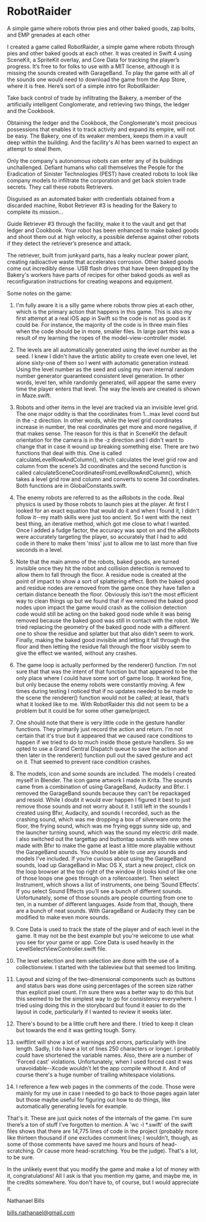 # RobotRaider
A simple game where robots throw pies and other baked goods, zap bolts, and EMP grenades at each other

I created a game called RobotRaider, a simple game where robots through pies and other baked goods at each other.  It was created in Swift 4 using SceneKit, a SpriteKit overlay, and Core Data for tracking the player’s progress.  It’s free to for folks to use with a MIT license, although it is missing the sounds created with GarageBand.  To play the game with all of the sounds one would need to download the game from the App Store, where it is free.  Here’s sort of a simple intro for RobotRaider:

Take back control of trade by infiltrating the Bakery, a member of the artificially intelligent Conglomerate, and retrieving two things, the ledger and the Cookbook.

Obtaining the ledger and the Cookbook, the Conglomerate's most precious possessions that enables it to track activity and expand its empire, will not be easy.  The Bakery, one of its weaker members, keeps them in a vault deep within the building.  And the facility's AI has been warned to expect an attempt to steal them.

Only the company's autonomous robots can enter any of its buildings unchallenged.  Defiant humans who call themselves the People for the Eradication of Sinister Technologies (PEST) have created robots to look like company models to infiltrate the corporation and get back stolen trade secrets.  They call these robots Retrievers.

Disguised as an automated baker with credentials obtained from a discarded machine, Robot Retriever #3 is heading for the Bakery to complete its mission...

Guide Retriever #3 through the facility, make it to the vault and get that ledger and Cookbook.  Your robot has been enhanced to make baked goods and shoot them out at high velocity,  a possible defense against other robots if they detect the retriever’s presence and attack.

The retriever, built from junkyard parts, has a leaky nuclear power plant, creating radioactive waste that accelerates corrosion.  Other baked goods come out incredibly dense.  USB flash drives that have been dropped by the Bakery's workers have parts of recipes for other baked goods as well as reconfiguration instructions for creating weapons and equipment.

Some notes on the game:

1) I'm fully aware it is a silly game where robots throw pies at each other, which is the primary action that happens in this game.  This is also my first attempt at a real iOS app in Swift so the code is not as good as it could be.  For instance, the majority of the code is in three main files when the code should be in more, smaller files.  In large part this was a result of my learning the ropes of the model-view-controller model.

2) The levels are all automatically generated using the level number as the seed.  I knew I didn't have the artistic ability to create even one level, let alone sixty-one of them so I went with automatic generation instead.  Using the level number as the seed and using my own internal random number generator guaranteed consistent level generation.  In other words, level ten, while randomly generated, will appear the same every time the player enters that level.  The way the levels are created is shown in Maze.swift.

3) Robots and other items in the level are tracked via an invisible level grid.  The one major oddity is that the coordinates from 1...max level coord but in the -z direction.  In other words, while the level grid coordinates increase in number, the real coordinates get more and more negative, if that makes sense.  The reason for this is that in SceneKit the default orientation for the camera is in the -z direction and I didn't want to change that in case it wound up breaking something else.  There are two functions that deal with this.  One is called calculateLevelRowAndColumn(), which calculates the level grid row and column from the scene’s 3d coordinates and the second function is called calculateSceneCoordinatesFromLevelRowAndColumn(), which takes a level grid row and column and converts to scene 3d coordinates.  Both functions are in GlobalConstants.swift.

4) The enemy robots are referred to as the aiRobots in the code.  Real physics is used by those robots to launch pies at the player.  At first I looked for an exact equation that would do it and when I found it, I didn't follow it--my math skills were just too ancient.  So I went with the next best thing, an iterative method, which got me close to what I wanted.  Once I added a fudge factor, the accuracy was spot on and the aiRobots were accurately targeting the player, so accurately that I had to add code in there to make them 'miss' just to allow me to last more than five seconds in a level.

5) Note that the main ammo of the robots, baked goods, are turned invisible once they hit the robot and collision detection is removed to allow them to fall through the floor.  A residue node is created at the point of impact to show a sort of splattering effect.  Both the baked good and residue nodes are removed from the game once they have fallen a certain distance beneath the floor.  Obviously this isn’t the most efficient way to clean things up but we found that if we removed the baked good nodes upon impact the game would crash as the collision detection code would still be acting on the baked good node while it was being removed because the baked good was still in contact with the robot.  We tried replacing the geometry of the baked good node with a different one to show the residue and splatter but that also didn't seem to work.  Finally, making the baked good invisible and letting it fall through the floor and then letting the residue fall through the floor visibly seem to give the effect we wanted, without any crashes.

6) The game loop is actually performed by the renderer() function.  I'm not sure that that was the intent of that function but that appeared to be the only place where I could have some sort of game loop.  It worked fine, but only because the enemy robots were constantly moving.  A few times during testing I noticed that if no updates needed to be made to the scene the renderer() function would not be called; at least, that’s what it looked like to me.  With RobotRaider this did not seem to be a problem but it could be for some other game/project.

7) One should note that there is very little code in the gesture handler functions.  They primarily just record the action and return.  I'm not certain that it's true but it appeared that we caused race conditions to happen if we tried to do to much inside those gesture handlers.  So we opted to use a Grand Central Dispatch queue to save the action and then later in the renderer() function pull out the saved gesture and act on it.  That seemed to prevent race condition crashes.

8) The models, icon and some sounds are included.  The models I created myself in Blender.  The icon game artwork I made in Krita.  The sounds came from a combination of using GarageBand, Audacity and Bfxr.  I removed the GarageBand sounds because they can't be repackaged and resold.  While I doubt it would ever happen I figured it best to just remove those sounds and not worry about it.  I still left in the sounds I created using Bfxr, Audacity, and sounds I recorded, such as the crashing sound, which was me dropping a box of silverware onto the floor, the frying sound, which was me frying eggs sunny side up, and the launcher turning sound, which was the sound my electric drill made.  I also switched out the targettap and buttontap sounds with new ones made with Bfxr to make the game at least a little more playable without the GarageBand sounds.  You should be able to use any sounds and models I've included.  If you’re curious about using the GarageBand sounds, load up GarageBand in Mac OS X, start a new project, click on the loop browser at the top right of the window (it looks kind of like one of those loops one goes through on a rollercoaster).  Then select Instrument, which shows a list of instruments, one being ‘Sound Effects’.  If you select Sound Effects you’ll see a bunch of different sounds.  Unfortunately, some of those sounds are people counting from one to ten, in a number of different languages.  Aside from that, though, there are a bunch of neat sounds.  With GarageBand or Audacity they can be modified to make even more sounds.  

9) Core Data is used to track the state of the player and of each level in the game.  It may not be the best example but you're welcome to use what you see for your game or app.  Core Data is used heavily in the LevelSelectViewController.swift file.

10) The level selection and item selection are done with the use of a collectionview.  I started with the tableview but that seemed too limiting.  

11) Layout and sizing of the two-dimensional components such as buttons and status bars was done using percentages of the screen size rather than explicit pixel count.  I'm sure there was a better way to do this but this seemed to be the simplest way to go for consistency everywhere.  I tried using doing this in the storyboard but found it easier to do the layout in code, particularly if I wanted to review it weeks later.

12) There's bound to be a little cruft here and there.  I tried to keep it clean but towards the end it was getting tough.  Sorry.

13) swiftlint will show a lot of warnings and errors, particularly with line length.  Sadly, I do have a lot of lines 250 characters or longer.  I probably could have shortened the variable names.  Also, there are a number of 'Forced cast' violations.  Unfortunately, when I used forced cast it was unavoidable--Xcode wouldn't let the app compile without it.  And of course there's a huge number of trailing whitespace violations.  

14) I reference a few web pages in the comments of the code.  Those were mainly for my use in case I needed to go back to those pages again later but those maybe useful for figuring out how to do things, like automatically generating levels for example.

That's it.  These are just quick notes of the internals of the game.  I'm sure there’s a ton of stuff I've forgotten to mention.  A 'wc -l *.swift' of the swift files shows that there are 14,775 lines of code in the project (probably more like thirteen thousand if one excludes comment lines; I wouldn't, though, as some of those comments have saved me hours and hours of head-scratching.  Or cause more head-scratching.  You be the judge).  That's a lot, to be sure.  

In the unlikely event that you modify the game and make a lot of money with it, congratulations!  All I ask is that you mention my game, and maybe me, in the credits somewhere.  You don't have to, of course, but I would appreciate it.

Nathanael Bills

bills.nathanael@gmail.com 

